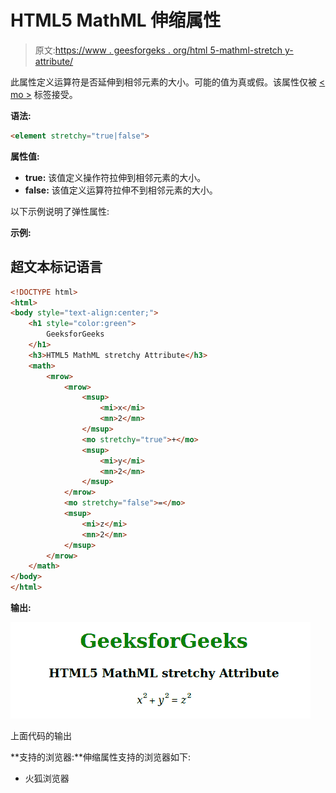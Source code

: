 # HTML5 MathML 伸缩属性

> 原文:[https://www . geesforgeks . org/html 5-mathml-stretch y-attribute/](https://www.geeksforgeeks.org/html5-mathml-stretchy-attribute/)

此属性定义运算符是否延伸到相邻元素的大小。可能的值为真或假。该属性仅被 [< mo >](https://www.geeksforgeeks.org/html5-mathml-mo-tag/) 标签接受。

**语法:**

```html
<element stretchy="true|false">

```

**属性值:**

*   **true:** 该值定义操作符拉伸到相邻元素的大小。
*   **false:** 该值定义运算符拉伸不到相邻元素的大小。

以下示例说明了弹性属性:

**示例:**

## 超文本标记语言

```html
<!DOCTYPE html> 
<html> 
<body style="text-align:center;"> 
    <h1 style="color:green"> 
        GeeksforGeeks 
    </h1> 
    <h3>HTML5 MathML stretchy Attribute</h3> 
    <math> 
        <mrow> 
            <mrow> 
                <msup> 
                    <mi>x</mi> 
                    <mn>2</mn> 
                </msup> 
                <mo stretchy="true">+</mo> 
                <msup> 
                    <mi>y</mi> 
                    <mn>2</mn> 
                </msup> 
            </mrow> 
            <mo stretchy="false">=</mo> 
            <msup> 
                <mi>z</mi> 
                <mn>2</mn> 
            </msup> 
        </mrow> 
    </math> 
</body> 
</html> 
```

**输出:**

![](img/32b891063334ba6047239e42b7acacfc.png)

上面代码的输出

**支持的浏览器:**伸缩属性支持的浏览器如下:

*   火狐浏览器